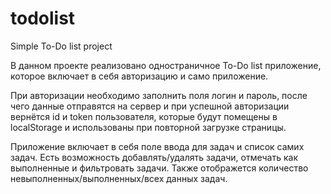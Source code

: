 # todolist

Simple To-Do list project

В данном проекте реализовано одностраничное To-Do list приложение, которое включает в себя авторизацию и само приложение.

При авторизации необходимо заполнить поля логин и пароль, после чего данные отправятся на сервер и при успешной авторизации вернётся id и token пользователя, которые будут помещены в localStorage и использованы при повторной загрузке страницы.

Приложение включает в себя поле ввода для задач и список самих задач. Есть возможность добавлять/удалять задачи, отмечать как выполненные и фильтровать задачи. Также отображется количество невыполненных/выполненных/всех данных задач.
